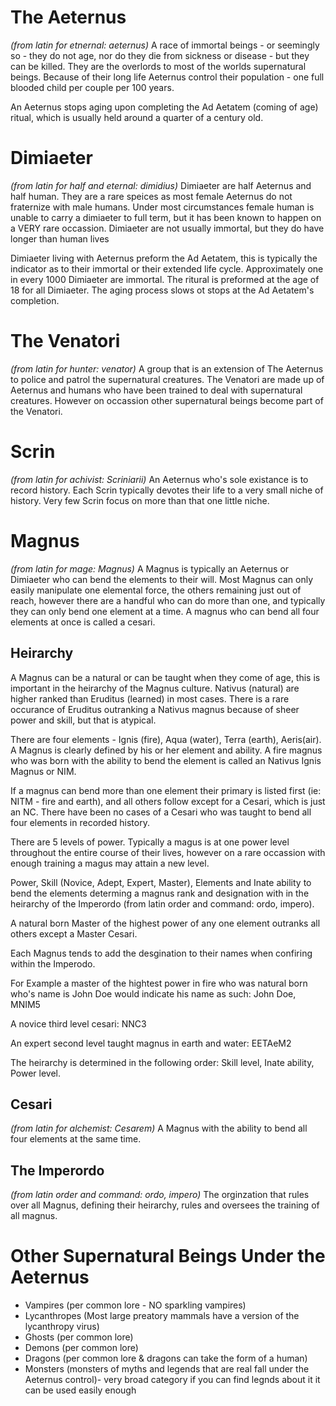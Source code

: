 # The Aeternus
_(from latin for etnernal: aeternus)_
A race of immortal beings - or seemingly so - they do not age, nor do they die from sickness or disease - but they can be killed.  They are the overlords to most of the worlds supernatural beings.  Because of their long life Aeternus control their population - one full blooded child per couple per 100 years.

An Aeternus stops aging upon completing the Ad Aetatem (coming of age) ritual, which is usually held around a quarter of a century old.

# Dimiaeter
_(from latin for half and eternal: dimidius)_
Dimiaeter are half Aeternus and half human.  They are a rare speices as most female Aeternus do not fraternize with male humans.  Under most circumstances  female human is unable to carry a dimiaeter to full term, but it has been known to happen on a VERY rare occassion.  Dimiaeter are not usually immortal, but they do have longer than human lives

Dimiaeter living with Aeternus preform the Ad Aetatem, this is typically the indicator as to their immortal or their extended life cycle.  Approximately one in every 1000 Dimiaeter are immortal.  The ritural is preformed at the age of 18 for all Dimiaeter.  The aging process slows ot stops at the Ad Aetatem's completion.

# The Venatori 
_(from latin for hunter: venator)_
A group that is an extension of The Aeternus to police and patrol the supernatural creatures.  The Venatori are made up of  Aeternus and humans who have been trained to deal with supernatural creatures.  However on occassion other supernatural beings become part of the Venatori.

# Scrin
_(from latin for achivist: Scriniarii)_
An Aeternus who's sole existance is to record history.  Each Scrin typically devotes their life to a very small niche of history.  Very few Scrin focus on more than that one little niche.

# Magnus
_(from latin for mage: Magnus)_
A Magnus is typically an Aeternus or Dimiaeter who can bend the elements to their will.  Most Magnus can only easily manipulate one elemental force, the others remaining just out of reach, however there are a handful who can do more than one, and typically they can only bend one element at a time.  A magnus who can bend all four elements at once is called a cesari.

## Heirarchy

A Magnus can be a natural or can be taught when they come of age, this is important in the heirarchy of the Magnus culture.  Nativus (natural) are higher ranked than Eruditus (learned) in most cases.  There is a rare occurance of Eruditus outranking a Nativus magnus because of sheer power and skill, but that is atypical.

There are four elements - Ignis (fire), Aqua (water), Terra (earth), Aeris(air).  A Magnus is clearly defined by his or her element and ability. A fire magnus who was born with the ability to bend the element is called an Nativus Ignis Magnus or NIM.

If a magnus can bend more than one element their primary is listed first (ie:  NITM - fire and earth), and all others follow except for a Cesari, which is just an NC.  There have been no cases of a Cesari who was taught to bend all four elements in recorded history.

There are 5 levels of power.  Typically a magus is at one power level throughout the entire course of their lives, however on a rare occassion with enough training a magus may attain a new level.  

Power, Skill (Novice, Adept, Expert, Master), Elements and Inate ability to bend the elements determing a magnus rank and designation with in the heirarchy of the Imperordo (from latin order and command: ordo, impero).

A natural born Master of the highest power of any one element outranks all others except a Master Cesari.

Each Magnus tends to add the desgination to their names when confiring within the Imperodo.  

For Example a master of the hightest power in fire who was natural born who's name is John Doe would indicate his name as such:  John Doe, MNIM5

A novice third level cesari: NNC3

An expert second level taught magnus in earth and water: EETAeM2

The heirarchy is determined in the following order:  Skill level, Inate ability, Power level.

## Cesari 
_(from latin for alchemist: Cesarem)_
A Magnus with the ability to bend all four elements at the same time.

## The Imperordo
_(from latin order and command: ordo, impero)_
The orginzation that rules over all Magnus, defining their heirarchy, rules and oversees the training of all magnus.

# Other Supernatural Beings Under the Aeternus

* Vampires (per common lore - NO sparkling vampires)
* Lycanthropes (Most large preatory mammals have a version of the lycanthropy virus)
* Ghosts (per common lore)
* Demons (per common lore)
* Dragons (per common lore & dragons can take the form of a human)
* Monsters (monsters of myths and legends that are real fall under the Aeternus control)- very broad category if you can find legnds about it it can be used easily enough
 



